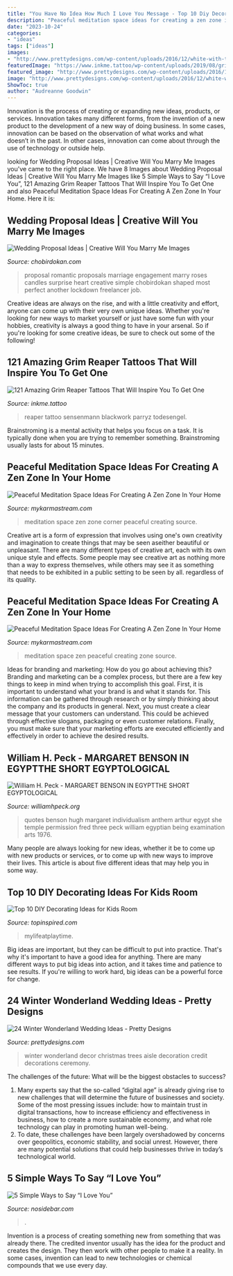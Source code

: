 ```yaml
---
title: "You Have No Idea How Much I Love You Message - Top 10 Diy Decorating Ideas For Kids Room"
description: "Peaceful meditation space ideas for creating a zen zone in your home"
date: "2023-10-24"
categories:
- "ideas"
tags: ["ideas"]
images:
- "http://www.prettydesigns.com/wp-content/uploads/2016/12/white-with-trees.jpg"
featuredImage: "https://www.inkme.tattoo/wp-content/uploads/2019/08/grim-reaper-tattoos-02081955-1.jpg"
featured_image: "http://www.prettydesigns.com/wp-content/uploads/2016/12/white-with-trees.jpg"
image: "http://www.prettydesigns.com/wp-content/uploads/2016/12/white-with-trees.jpg"
ShowToc: true
author: "Audreanne Goodwin"
---
```



Innovation is the process of creating or expanding new ideas, products, or services. Innovation takes many different forms, from the invention of a new product to the development of a new way of doing business. In some cases, innovation can be based on the observation of what works and what doesn’t in the past. In other cases, innovation can come about through the use of technology or outside help.

	

		
looking for Wedding Proposal Ideas | Creative Will You Marry Me Images you've came to the right place. We have 8 Images about Wedding Proposal Ideas | Creative Will You Marry Me Images like 5 Simple Ways to Say “I Love You”, 121 Amazing Grim Reaper Tattoos That Will Inspire You To Get One and also Peaceful Meditation Space Ideas For Creating A Zen Zone In Your Home. Here it is:
		
    
## Wedding Proposal Ideas | Creative Will You Marry Me Images

<img loading=lazy src="https://www.chobirdokan.com/wp-content/uploads/marriage-proposal-ideas.jpg" onerror="this.onerror=null;this.src='https://tse1.mm.bing.net/th?id=OIP.XusondypsCMzAr0o0A5TWgHaHa&amp;pid=15.1';" alt="Wedding Proposal Ideas | Creative Will You Marry Me Images">

_Source: chobirdokan.com_

>proposal romantic proposals marriage engagement marry roses candles surprise heart creative simple chobirdokan shaped most perfect another lockdown freelancer job. 

	

Creative ideas are always on the rise, and with a little creativity and effort, anyone can come up with their very own unique ideas. Whether you're looking for new ways to market yourself or just have some fun with your hobbies, creativity is always a good thing to have in your arsenal. So if you're looking for some creative ideas, be sure to check out some of the following!

    
## 121 Amazing Grim Reaper Tattoos That Will Inspire You To Get One

<img loading=lazy src="https://www.inkme.tattoo/wp-content/uploads/2019/08/grim-reaper-tattoos-02081955-1.jpg" onerror="this.onerror=null;this.src='https://tse1.mm.bing.net/th?id=OIP.fjgvKHa99OCz3efJpU_yhwHaHa&amp;pid=15.1';" alt="121 Amazing Grim Reaper Tattoos That Will Inspire You To Get One">

_Source: inkme.tattoo_

>reaper tattoo sensenmann blackwork parryz todesengel. 

	

Brainstroming is a mental activity that helps you focus on a task. It is typically done when you are trying to remember something. Brainstroming usually lasts for about 15 minutes.

    
## Peaceful Meditation Space Ideas For Creating A Zen Zone In Your Home

<img loading=lazy src="https://mykarmastream.com/wp-content/uploads/2017/11/meditation-space-1-.jpg" onerror="this.onerror=null;this.src='https://tse4.mm.bing.net/th?id=OIP.N4QU6UkHG4NvT3LF_11cEwHaLH&amp;pid=15.1';" alt="Peaceful Meditation Space Ideas For Creating A Zen Zone In Your Home">

_Source: mykarmastream.com_

>meditation space zen zone corner peaceful creating source. 

	

Creative art is a form of expression that involves using one's own creativity and imagination to create things that may be seen aseither beautiful or unpleasant. There are many different types of creative art, each with its own unique style and effects. Some people may see creative art as nothing more than a way to express themselves, while others may see it as something that needs to be exhibited in a public setting to be seen by all. regardless of its quality.

    
## Peaceful Meditation Space Ideas For Creating A Zen Zone In Your Home

<img loading=lazy src="http://mykarmastream.com/wp-content/uploads/2017/11/meditation-space-.jpg" onerror="this.onerror=null;this.src='https://tse3.mm.bing.net/th?id=OIP.2cCsr_Wb9MBbLN12NL3xywHaLH&amp;pid=15.1';" alt="Peaceful Meditation Space Ideas For Creating A Zen Zone In Your Home">

_Source: mykarmastream.com_

>meditation space zen peaceful creating zone source. 

	

Ideas for branding and marketing: How do you go about achieving this?
Branding and marketing can be a complex process, but there are a few key things to keep in mind when trying to accomplish this goal. First, it is important to understand what your brand is and what it stands for. This information can be gathered through research or by simply thinking about the company and its products in general. Next, you must create a clear message that your customers can understand. This could be achieved through effective slogans, packaging or even customer relations. Finally, you must make sure that your marketing efforts are executed efficiently and effectively in order to achieve the desired results.

    
## William H. Peck - MARGARET BENSON IN EGYPTTHE SHORT EGYPTOLOGICAL

<img loading=lazy src="http://williamhpeck.org/yahoo_site_admin/assets/images/Bensonthree42.302112818_std.jpg" onerror="this.onerror=null;this.src='https://tse1.mm.bing.net/th?id=OIP.P-Rqc_-eO1FSt385mdPN9QAAAA&amp;pid=15.1';" alt="William H. Peck - MARGARET BENSON IN EGYPTTHE SHORT EGYPTOLOGICAL">

_Source: williamhpeck.org_

>quotes benson hugh margaret individualism anthem arthur egypt she temple permission fred three peck william egyptian being examination arts 1976. 

	

Many people are always looking for new ideas, whether it be to come up with new products or services, or to come up with new ways to improve their lives. This article is about five different ideas that may help you in some way.

    
## Top 10 DIY Decorating Ideas For Kids Room

<img loading=lazy src="https://www.topinspired.com/wp-content/uploads/2015/02/hanging-triangle-garland.png" onerror="this.onerror=null;this.src='https://tse4.mm.bing.net/th?id=OIP.9qi_PevfgKo3-vQ3i_E-MQHaLH&amp;pid=15.1';" alt="Top 10 DIY Decorating Ideas for Kids Room">

_Source: topinspired.com_

>mylifeatplaytime. 

	

Big ideas are important, but they can be difficult to put into practice. That's why it's important to have a good idea for anything. There are many different ways to put big ideas into action, and it takes time and patience to see results. If you're willing to work hard, big ideas can be a powerful force for change.

    
## 24 Winter Wonderland Wedding Ideas - Pretty Designs

<img loading=lazy src="http://www.prettydesigns.com/wp-content/uploads/2016/12/white-with-trees.jpg" onerror="this.onerror=null;this.src='https://tse3.mm.bing.net/th?id=OIP.SvcN7YjRO2tvyxXKctdb6AHaLH&amp;pid=15.1';" alt="24 Winter Wonderland Wedding Ideas - Pretty Designs">

_Source: prettydesigns.com_

>winter wonderland decor christmas trees aisle decoration credit decorations ceremony. 

	

The challenges of the future: What will be the biggest obstacles to success?
1. Many experts say that the so-called “digital age” is already giving rise to new challenges that will determine the future of businesses and society. Some of the most pressing issues include: how to maintain trust in digital transactions, how to increase efficiency and effectiveness in business, how to create a more sustainable economy, and what role technology can play in promoting human well-being.
2. To date, these challenges have been largely overshadowed by concerns over geopolitics, economic stability, and social unrest. However, there are many potential solutions that could help businesses thrive in today’s technological world.

    
## 5 Simple Ways To Say “I Love You”

<img loading=lazy src="https://nosidebar.com/wp-content/uploads/i-love-you.jpg" onerror="this.onerror=null;this.src='https://tse1.mm.bing.net/th?id=OIP.MVF3p6Bp1-vqPraFTUWV_wHaD4&amp;pid=15.1';" alt="5 Simple Ways to Say “I Love You”">

_Source: nosidebar.com_

>. 

	

Invention is a process of creating something new from something that was already there. The credited inventor usually has the idea for the product and creates the design. They then work with other people to make it a reality. In some cases, invention can lead to new technologies or chemical compounds that we use every day.

